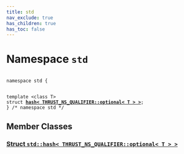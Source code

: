 ```yaml
---
title: std
nav_exclude: true
has_children: true
has_toc: false
---
```


# Namespace `std`

<code class="doxybook">
<span>namespace std {</span>
<br>
<span>template &lt;class T&gt;</span>
<span>struct <b><a href="/api/classes/structstd_1_1hash_3_01thrust__ns__qualifier_1_1optional_3_01t_01_4_01_4.html">hash&lt; THRUST&#95;NS&#95;QUALIFIER::optional&lt; T &gt; &gt;</a></b>;</span>
<span>} /* namespace std */</span>
</code>

## Member Classes

<h3 id="struct-std::hash< THRUST_NS_QUALIFIER::optional< T > >">
<a href="/api/classes/structstd_1_1hash_3_01thrust__ns__qualifier_1_1optional_3_01t_01_4_01_4.html">Struct <code>std::hash&lt; THRUST&#95;NS&#95;QUALIFIER::optional&lt; T &gt; &gt;</code>
</a>
</h3>


